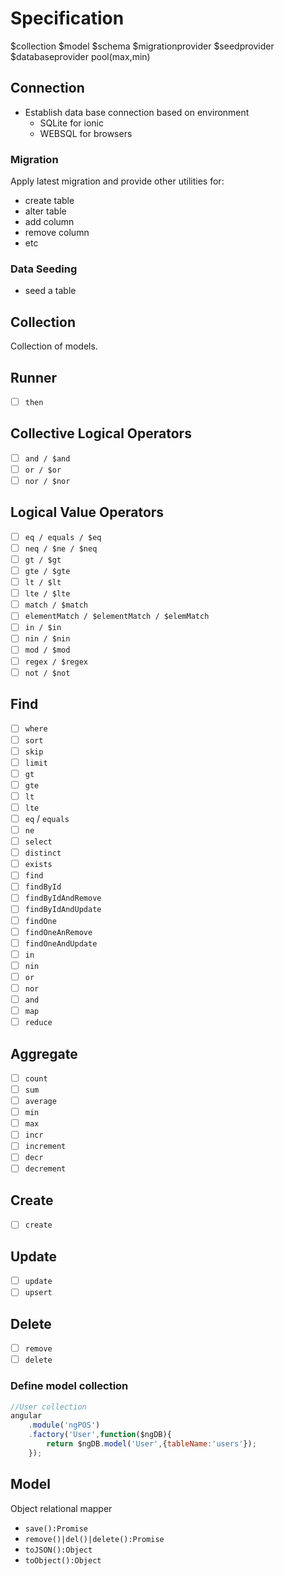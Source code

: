 # Specification

$collection
$model
$schema
$migrationprovider
$seedprovider
$databaseprovider
    pool(max,min)

## Connection
- Establish data base connection based on environment
    + SQLite for ionic
    + WEBSQL for browsers

### Migration
Apply latest migration and provide other utilities for:
- create table
- alter table
- add column
- remove column
- etc

### Data Seeding
- seed a table

## Collection
Collection of models.

## Runner
- [ ] `then`

## Collective Logical Operators
- [ ] `and / $and`
- [ ] `or / $or`
- [ ] `nor / $nor`

## Logical Value Operators
- [ ] `eq / equals / $eq`
- [ ] `neq / $ne / $neq`
- [ ] `gt / $gt`
- [ ] `gte / $gte`
- [ ] `lt / $lt`
- [ ] `lte / $lte`
- [ ] `match / $match`
- [ ] `elementMatch / $elementMatch / $elemMatch`
- [ ] `in / $in`
- [ ] `nin / $nin`
- [ ] `mod / $mod`
- [ ] `regex / $regex`
- [ ] `not / $not`

## Find
- [ ] `where`
- [ ] `sort`
- [ ] `skip`
- [ ] `limit`
- [ ] `gt`
- [ ] `gte`
- [ ] `lt`
- [ ] `lte`
- [ ] `eq` / `equals`
- [ ] `ne`
- [ ] `select`
- [ ] `distinct`
- [ ] `exists`
- [ ] `find`
- [ ] `findById`
- [ ] `findByIdAndRemove`
- [ ] `findByIdAndUpdate`
- [ ] `findOne`
- [ ] `findOneAnRemove`
- [ ] `findOneAndUpdate`
- [ ] `in`
- [ ] `nin`
- [ ] `or`
- [ ] `nor`
- [ ] `and`
- [ ] `map`
- [ ] `reduce`

## Aggregate
- [ ] `count`
- [ ] `sum`
- [ ] `average`
- [ ] `min`
- [ ] `max`
- [ ] `incr`
- [ ] `increment`
- [ ] `decr`
- [ ] `decrement`

## Create
- [ ] `create`

## Update
- [ ] `update`
- [ ] `upsert`

## Delete
- [ ] `remove`
- [ ] `delete`

### Define model collection
```js
//User collection
angular
    .module('ngPOS')
    .factory('User',function($ngDB){
        return $ngDB.model('User',{tableName:'users'});
    }); 
```

## Model
Object relational mapper

- `save():Promise`
- `remove()|del()|delete():Promise`
- `toJSON():Object`
- `toObject():Object`